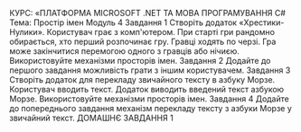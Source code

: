 КУРС: «ПЛАТФОРМА MICROSOFT .NET
ТА МОВА ПРОГРАМУВАННЯ C#
Тема: Простір імен
Модуль 4
Завдання 1
Створіть додаток «Хрестики-Нулики». Користувач грає
з комп'ютером. При старті гри рандомно обирається, хто
перший розпочинає гру. Гравці ходять по черзі. Гра може
закінчитися перемогою одного з гравців або нічиєю. Використовуйте механізми просторів імен.
Завдання 2
Додайте до першого завдання можливість грати з іншим користувачем.
Завдання 3
Створіть додаток для перекладу звичайного тексту в
азбуку Морзе. Користувач вводить текст. Додаток виводить
введений текст азбукою Морзе. Використовуйте механізми
просторів імен.
Завдання 4
Додайте до попереднього завдання механізм перекладу
тексту з азбуки Морзе у звичайний текст.
ДОМАШНЄ ЗАВДАННЯ
1
